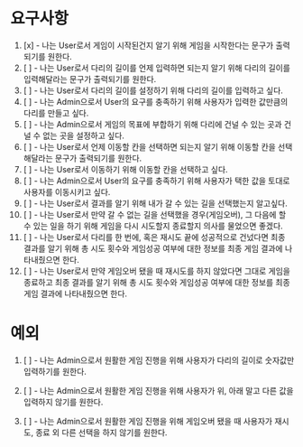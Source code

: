 # 요구사항

1. [x] - 나는 User로서 게임이 시작된건지 알기 위해 게임을 시작한다는 문구가 출력되기를 원한다.
2. [ ] - 나는 User로서 다리의 길이를 언제 입력하면 되는지 알기 위해 다리의 길이를 입력해달라는 문구가 출력되기를 원한다.
3. [ ] - 나는 User로서 다리의 길이를 설정하기 위해 다리의 길이를 입력하고 싶다.
4. [ ] - 나는 Admin으로서 User의 요구를 충족하기 위해 사용자가 입력한 값만큼의 다리를 만들고 싶다.
5. [ ] - 나는 Admin으로서 게임의 목표에 부합하기 위해 다리에 건널 수 있는 곳과 건널 수 없는 곳을 설정하고 싶다.
6. [ ] - 나는 User로서 언제 이동할 칸을 선택하면 되는지 알기 위해 이동할 칸을 선택해달라는 문구가 출력되기를 원한다.
7. [ ] - 나는 User로서 이동하기 위해 이동할 칸을 선택하고 싶다.
8. [ ] - 나는 Admin으로서 User의 요구를 충족하기 위해 사용자가 택한 값을 토대로 사용자를 이동시키고 싶다.
9. [ ] - 나는 User로서 결과를 알기 위해 내가 갈 수 있는 길을 선택했는지 알고싶다.
10. [ ] - 나는 User로서 만약 갈 수 없는 길을 선택했을 경우(게임오버), 그 다음에 할 수 있는 일을 하기 위해 게임을 다시 시도할지 종료할지 의사를 물었으면 좋겠다.
11. [ ] - 나는 User로서 다리를 한 번에, 혹은 재시도 끝에 성공적으로 건넜다면 최종 결과를 알기 위해 총 시도 횟수와 게임성공 여부에 대한 정보를 최종 게임 결과에 나타내줬으면 한다.
12. [ ] - 나는 User로서 만약 게임오버 됐을 때 재시도를 하지 않았다면 그대로 게임을 종료하고 최종 결과를 알기 위해 총 시도 횟수와 게임성공 여부에 대한 정보를 최종 게임 결과에 나타내줬으면 한다.

# 예외

1. [ ] - 나는 Admin으로서 원활한 게임 진행을 위해 사용자가 다리의 길이로 숫자값만 입력하기를 원한다.

2. [ ] - 나는 Admin으로서 원활한 게임 진행을 위해 사용자가 위, 아래 말고 다른 값을 입력하지 않기를 원한다.

3. [ ] - 나는 Admin으로서 원활한 게임 진행을 위해 게임오버 됐을 때 사용자가 재시도, 종료 외 다른 선택을 하지 않기를 원한다.
